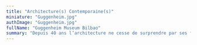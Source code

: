 ```yaml
---
title: "Architecture(s) Contemporaine(s)"
miniature: "Guggenheim.jpg"
authImage: "Guggenheim.jpg"
fullName: "Guggenheim Museum Bilbao"
summary: "Depuis 40 ans l’architecture ne cesse de surprendre par ses formes et ses innovations. De l’émerveillement des visiteurs face au Guggenheim de Bilbao aux usagers déconcertés de la bibliothèque de Seattle, les réalisations contemporaines font preuve d’une diversité inédite dans l’histoire."
---
```

